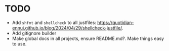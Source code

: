 # TODO
- Add `shfmt` and `shellcheck` to all justfiles: https://quotidian-ennui.github.io/blog/2024/04/29/shellcheck-justfile/.
- Add gitignore builder
- Make global docs in all projects, ensure README.md?. Make things easy to use.